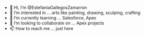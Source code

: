 - 👋 Hi, I’m @EstefaniaGallegosZamarron
- 👀 I’m interested in ... arts like painting, drawing, sculping, crafting
- 🌱 I’m currently learning ... Salesforce, Apex
- 💞️ I’m looking to collaborate on ... Apex projects
- 📫 How to reach me ... just here

<!---
EstefaniaGallegosZamarron/EstefaniaGallegosZamarron is a ✨ special ✨ repository because its `README.md` (this file) appears on your GitHub profile.
You can click the Preview link to take a look at your changes.
--->
